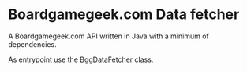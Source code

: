 # Boardgamegeek.com Data fetcher
A Boardgamegeek.com API written in Java with a minimum of dependencies.

As entrypoint use the [BggDataFetcher](/src/main/java/de/agiehl/bgg/BggDataFetcher.java) class.